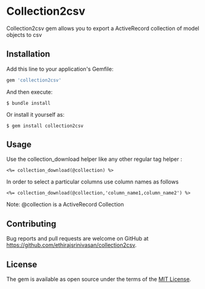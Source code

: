 # Collection2csv

Collection2csv gem allows you to export a ActiveRecord collection of model objects to csv

## Installation

Add this line to your application's Gemfile:

```ruby
gem 'collection2csv'
```

And then execute:

    $ bundle install

Or install it yourself as:

    $ gem install collection2csv

## Usage

Use the collection_download helper like any other regular tag helper :

	<%= collection_download(@collection) %>

In order to select a particular columns use column names as follows

	<%= collection_download(@collection,'column_name1,column_name2') %>

Note: @collection is a ActiveRecord Collection


## Contributing

Bug reports and pull requests are welcome on GitHub at https://github.com/ethirajsrinivasan/collection2csv.


## License

The gem is available as open source under the terms of the [MIT License](http://opensource.org/licenses/MIT).

